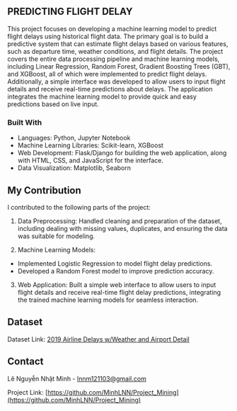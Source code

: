 <!-- Improved compatibility of back to top link: See: https://github.com/othneildrew/Best-README-Template/pull/73 -->
<a id="readme-top"></a>
<!-- ABOUT THE PROJECT -->
## PREDICTING FLIGHT DELAY

This project focuses on developing a machine learning model to predict flight delays using historical flight data. The primary goal is to build a predictive system that can estimate flight delays based on various features, such as departure time, weather conditions, and flight details. The project covers the entire data processing pipeline and machine learning models, including Linear Regression, Random Forest, Gradient Boosting Trees (GBT), and XGBoost, all of which were implemented to predict flight delays. Additionally, a simple interface was developed to allow users to input flight details and receive real-time predictions about delays. The application integrates the machine learning model to provide quick and easy predictions based on live input.

### Built With

* Languages: Python, Jupyter Notebook
* Machine Learning Libraries: Scikit-learn, XGBoost
* Web Development: Flask/Django for building the web application, along with HTML, CSS, and JavaScript for the interface.
* Data Visualization: Matplotlib, Seaborn

<!-- CONTRIBUTING -->
## My Contribution

I contributed to the following parts of the project:

1. Data Preprocessing: Handled cleaning and preparation of the dataset, including dealing with missing values, duplicates, and ensuring the data was suitable for modeling.

2. Machine Learning Models:
 * Implemented Logistic Regression to model flight delay predictions.
 * Developed a Random Forest model to improve prediction accuracy.
3. Web Application: Built a simple web interface to allow users to input flight details and receive real-time flight delay predictions, integrating the trained machine learning models for seamless interaction.
<!-- CONTACT -->
## Dataset
Dataset Link: [2019 Airline Delays w/Weather and Airport Detail](https://www.kaggle.com/datasets/threnjen/2019-airline-delays-and-cancellations/data?select=train_sets_documentation.txt)
## Contact

Lê Nguyễn Nhật Minh - lnnm121103@gmail.com

Project Link: [https://github.com/MinhLNN/Project_Mining](https://github.com/MinhLNN/Project_Mining)







<!-- MARKDOWN LINKS & IMAGES -->
<!-- https://www.markdownguide.org/basic-syntax/#reference-style-links -->
[contributors-shield]: https://img.shields.io/github/contributors/othneildrew/Best-README-Template.svg?style=for-the-badge
[contributors-url]: https://github.com/othneildrew/Best-README-Template/graphs/contributors
[forks-shield]: https://img.shields.io/github/forks/othneildrew/Best-README-Template.svg?style=for-the-badge
[forks-url]: https://github.com/othneildrew/Best-README-Template/network/members
[stars-shield]: https://img.shields.io/github/stars/othneildrew/Best-README-Template.svg?style=for-the-badge
[stars-url]: https://github.com/othneildrew/Best-README-Template/stargazers
[issues-shield]: https://img.shields.io/github/issues/othneildrew/Best-README-Template.svg?style=for-the-badge
[issues-url]: https://github.com/othneildrew/Best-README-Template/issues
[license-shield]: https://img.shields.io/github/license/othneildrew/Best-README-Template.svg?style=for-the-badge
[license-url]: https://github.com/othneildrew/Best-README-Template/blob/master/LICENSE.txt
[linkedin-shield]: https://img.shields.io/badge/-LinkedIn-black.svg?style=for-the-badge&logo=linkedin&colorB=555
[linkedin-url]: https://linkedin.com/in/othneildrew
[product-screenshot]: images/screenshot.png
[Python]: https://img.shields.io/badge/python-3670A0?style=for-the-badge&logo=python&logoColor=ffdd54
[Python-url]: https://www.python.org/
[Next.js]: https://img.shields.io/badge/next.js-000000?style=for-the-badge&logo=nextdotjs&logoColor=white
[Next-url]: https://nextjs.org/
[React.js]: https://img.shields.io/badge/React-20232A?style=for-the-badge&logo=react&logoColor=61DAFB
[React-url]: https://reactjs.org/
[Vue.js]: https://img.shields.io/badge/Vue.js-35495E?style=for-the-badge&logo=vuedotjs&logoColor=4FC08D
[Vue-url]: https://vuejs.org/
[Angular.io]: https://img.shields.io/badge/Angular-DD0031?style=for-the-badge&logo=angular&logoColor=white
[Angular-url]: https://angular.io/
[Svelte.dev]: https://img.shields.io/badge/Svelte-4A4A55?style=for-the-badge&logo=svelte&logoColor=FF3E00
[Svelte-url]: https://svelte.dev/
[Laravel.com]: https://img.shields.io/badge/Laravel-FF2D20?style=for-the-badge&logo=laravel&logoColor=white
[Laravel-url]: https://laravel.com
[Bootstrap.com]: https://img.shields.io/badge/Bootstrap-563D7C?style=for-the-badge&logo=bootstrap&logoColor=white
[Bootstrap-url]: https://getbootstrap.com
[JQuery.com]: https://img.shields.io/badge/jQuery-0769AD?style=for-the-badge&logo=jquery&logoColor=white
[JQuery-url]: https://jquery.com 

